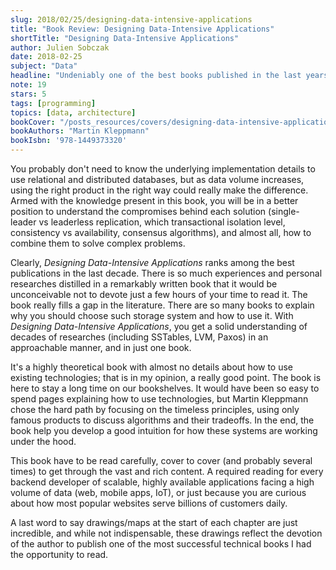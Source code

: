 ```yaml
---
slug: 2018/02/25/designing-data-intensive-applications
title: "Book Review: Designing Data-Intensive Applications"
shortTitle: "Designing Data-Intensive Applications"
author: Julien Sobczak
date: 2018-02-25
subject: "Data"
headline: "Undeniably one of the best books published in the last years"
note: 19
stars: 5
tags: [programming]
topics: [data, architecture]
bookCover: "/posts_resources/covers/designing-data-intensive-applications.jpg"
bookAuthors: "Martin Kleppmann"
bookIsbn: '978-1449373320'
---
```



You probably don't need to know the underlying implementation details to use relational and distributed databases, but as data volume increases, using the right product in the right way could really make the difference. Armed with the knowledge present in this book, you will be in a better position to understand the compromises behind each solution (single-leader vs leaderless replication, which transactional isolation level, consistency vs availability, consensus algorithms), and almost all, how to combine them to solve complex problems.

Clearly, *Designing Data-Intensive Applications* ranks among the best publications in the last decade. There is so much experiences and personal researches distilled in a remarkably written book that it would be unconceivable not to devote just a few hours of your time to read it. The book really fills a gap in the literature. There are so many books to explain why you should choose such storage system and how to use it. With *Designing Data-Intensive Applications*, you get a solid understanding of decades of researches (including SSTables, LVM, Paxos) in an approachable manner, and in just one book.

It's a highly theoretical book with almost no details about how to use existing technologies; that is in my opinion, a really good point. The book is here to stay a long time on our bookshelves. It would have been so easy to spend pages explaining how to use technologies, but Martin Kleppmann chose the hard path by focusing on the timeless principles, using only famous products to discuss algorithms and their tradeoffs. In the end, the book help you develop a good intuition for how these systems are working under the hood.

This book have to be read carefully, cover to cover (and probably several times) to get through the vast and rich content. A required reading for every backend developer of scalable, highly available applications facing a high volume of data (web, mobile apps, IoT), or just because you are curious about how most popular websites serve billions of customers daily.

A last word to say drawings/maps at the start of each chapter are just incredible, and while not indispensable, these drawings reflect the devotion of the author to publish one of the most successful technical books I had the opportunity to read.

